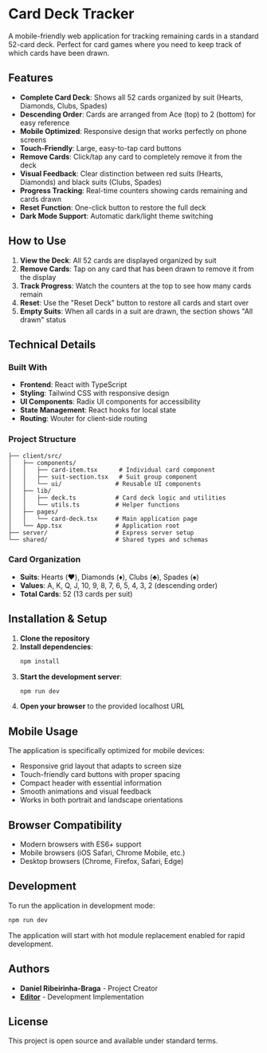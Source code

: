 # Card Deck Tracker

A mobile-friendly web application for tracking remaining cards in a standard 52-card deck. Perfect for card games where you need to keep track of which cards have been drawn.

## Features

- **Complete Card Deck**: Shows all 52 cards organized by suit (Hearts, Diamonds, Clubs, Spades)
- **Descending Order**: Cards are arranged from Ace (top) to 2 (bottom) for easy reference
- **Mobile Optimized**: Responsive design that works perfectly on phone screens
- **Touch-Friendly**: Large, easy-to-tap card buttons
- **Remove Cards**: Click/tap any card to completely remove it from the deck
- **Visual Feedback**: Clear distinction between red suits (Hearts, Diamonds) and black suits (Clubs, Spades)
- **Progress Tracking**: Real-time counters showing cards remaining and cards drawn
- **Reset Function**: One-click button to restore the full deck
- **Dark Mode Support**: Automatic dark/light theme switching

## How to Use

1. **View the Deck**: All 52 cards are displayed organized by suit
2. **Remove Cards**: Tap on any card that has been drawn to remove it from the display
3. **Track Progress**: Watch the counters at the top to see how many cards remain
4. **Reset**: Use the "Reset Deck" button to restore all cards and start over
5. **Empty Suits**: When all cards in a suit are drawn, the section shows "All drawn" status

## Technical Details

### Built With
- **Frontend**: React with TypeScript
- **Styling**: Tailwind CSS with responsive design
- **UI Components**: Radix UI components for accessibility
- **State Management**: React hooks for local state
- **Routing**: Wouter for client-side routing

### Project Structure
```
├── client/src/
│   ├── components/
│   │   ├── card-item.tsx      # Individual card component
│   │   ├── suit-section.tsx   # Suit group component
│   │   └── ui/               # Reusable UI components
│   ├── lib/
│   │   ├── deck.ts           # Card deck logic and utilities
│   │   └── utils.ts          # Helper functions
│   ├── pages/
│   │   └── card-deck.tsx     # Main application page
│   └── App.tsx               # Application root
├── server/                   # Express server setup
└── shared/                   # Shared types and schemas
```

### Card Organization
- **Suits**: Hearts (♥️), Diamonds (♦️), Clubs (♣️), Spades (♠️)
- **Values**: A, K, Q, J, 10, 9, 8, 7, 6, 5, 4, 3, 2 (descending order)
- **Total Cards**: 52 (13 cards per suit)

## Installation & Setup

1. **Clone the repository**
2. **Install dependencies**:
   ```bash
   npm install
   ```
3. **Start the development server**:
   ```bash
   npm run dev
   ```
4. **Open your browser** to the provided localhost URL

## Mobile Usage

The application is specifically optimized for mobile devices:
- Responsive grid layout that adapts to screen size
- Touch-friendly card buttons with proper spacing
- Compact header with essential information
- Smooth animations and visual feedback
- Works in both portrait and landscape orientations

## Browser Compatibility

- Modern browsers with ES6+ support
- Mobile browsers (iOS Safari, Chrome Mobile, etc.)
- Desktop browsers (Chrome, Firefox, Safari, Edge)

## Development

To run the application in development mode:
```bash
npm run dev
```

The application will start with hot module replacement enabled for rapid development.

## Authors

- **Daniel Ribeirinha-Braga** - Project Creator
- **[Editor](https://github.com/replit)** - Development Implementation

## License

This project is open source and available under standard terms.